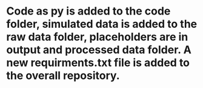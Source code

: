 # Code as py is added to the code folder, simulated data is added to the raw data folder, placeholders are in output and processed data folder. A new requirments.txt file is added to the overall repository. 

